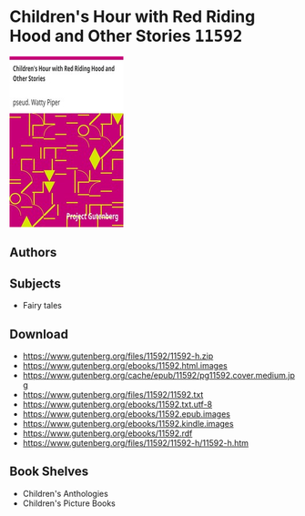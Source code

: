 # Children's Hour with Red Riding Hood and Other Stories <kbd>11592</kbd>

![](./cover.medium.jpg "")

## Authors



## Subjects


 - Fairy tales

## Download


 - https://www.gutenberg.org/files/11592/11592-h.zip
 - https://www.gutenberg.org/ebooks/11592.html.images
 - https://www.gutenberg.org/cache/epub/11592/pg11592.cover.medium.jpg
 - https://www.gutenberg.org/files/11592/11592.txt
 - https://www.gutenberg.org/ebooks/11592.txt.utf-8
 - https://www.gutenberg.org/ebooks/11592.epub.images
 - https://www.gutenberg.org/ebooks/11592.kindle.images
 - https://www.gutenberg.org/ebooks/11592.rdf
 - https://www.gutenberg.org/files/11592/11592-h/11592-h.htm

## Book Shelves


 - Children's Anthologies
 - Children's Picture Books
